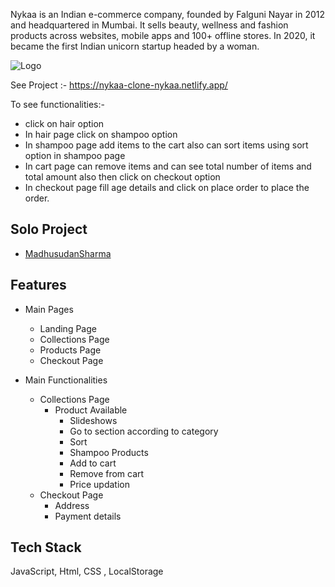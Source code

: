 Nykaa is an Indian e-commerce company, founded by Falguni Nayar in 2012 and headquartered in Mumbai. It sells beauty, wellness and fashion products across websites, mobile apps and 100+ offline stores. In 2020, it became the first Indian unicorn startup headed by a woman. 

![Logo](https://images.the-captable.com/cs/158/9ea489d050ec11eca0e52db2bb243d20/Nykaa-Cover-Light-1648633000353.png)


See Project :- https://nykaa-clone-nykaa.netlify.app/

To see functionalities:- <br>
- click on hair option <br>
- In hair page click on shampoo option <br>
- In shampoo page add items to the cart also can sort items using sort option in shampoo page <br>
- In cart page can remove items and can see total number of items and total amount also then click on checkout option <br>
- In checkout page fill age details and click on place order to place the order. <br>


## Solo Project
- [MadhusudanSharma](https://www.github.com/msharmasharma)

## Features

- Main Pages
    - Landing Page
    - Collections Page
    - Products Page
    - Checkout Page

- Main Functionalities
   - Collections Page
     - Product Available
        - Slideshows
        - Go to section according to category 
        - Sort
        - Shampoo Products
        - Add to cart
        - Remove from cart
        - Price updation
   - Checkout Page
        - Address
        - Payment details

## Tech Stack
JavaScript, Html, CSS , LocalStorage






